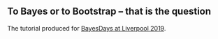 ## To Bayes or to Bootstrap – that is the question
The tutorial produced for [BayesDays at Liverpool 2019](https://riskinstitute.uk/events/bayesdays/).